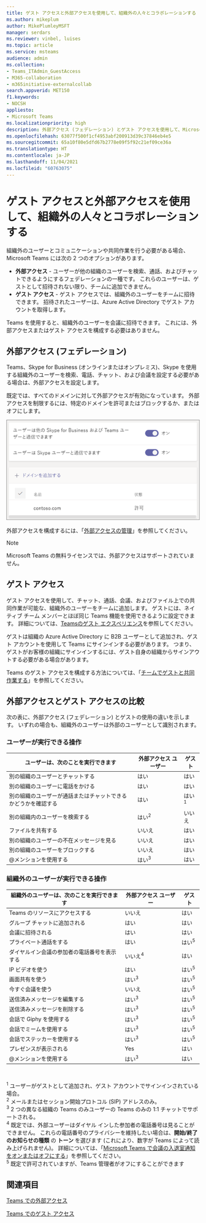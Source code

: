 ```yaml
---
title: ゲスト アクセスと外部アクセスを使用して、組織外の人々とコラボレーションする
ms.author: mikeplum
author: MikePlumleyMSFT
manager: serdars
ms.reviewer: vinbel, luises
ms.topic: article
ms.service: msteams
audience: admin
ms.collection:
- Teams_ITAdmin_GuestAccess
- M365-collaboration
- m365initiative-externalcollab
search.appverid: MET150
f1.keywords:
- NOCSH
appliesto:
- Microsoft Teams
ms.localizationpriority: high
description: 外部アクセス (フェデレーション) とゲスト アクセスを使用して、Microsoft Teams で組織外のユーザーと電話およびチャットし、ユーザーを検索および追加する方法を説明します。
ms.openlocfilehash: 63077f500f1cf4953abf200913d39c37846eb4e5
ms.sourcegitcommit: 65a10f80e5dfd67b2778e09f5f92c21ef09ce36a
ms.translationtype: HT
ms.contentlocale: ja-JP
ms.lasthandoff: 11/04/2021
ms.locfileid: "60763075"
---
```

# <a name="use-guest-access-and-external-access-to-collaborate-with-people-outside-your-organization"></a>ゲスト アクセスと外部アクセスを使用して、組織外の人々とコラボレーションする

組織外のユーザーとコミュニケーションや共同作業を行う必要がある場合、Microsoft Teams には次の 2 つのオプションがあります。

- **外部アクセス** - ユーザーが他の組織のユーザーを検索、通話、およびチャットできるようにするフェデレーションの一種です。 これらのユーザーは、ゲストとして招待されない限り、チームに追加できません。
- **ゲスト アクセス** - ゲスト アクセスでは、組織外のユーザーをチームに招待できます。 招待されたユーザーは、Azure Active Directory でゲスト アカウントを取得します。

Teams を使用すると、組織外のユーザーを会議に招待できます。 これには、外部アクセスまたはゲスト アクセスを構成する必要はありません。

## <a name="external-access-federation"></a>外部アクセス (フェデレーション)

Teams、Skype for Business (オンラインまたはオンプレミス)、Skype を使用する組織外のユーザーを検索、電話、チャット、および会議を設定する必要がある場合は、外部アクセスを設定します。 

既定では、すべてのドメインに対して外部アクセスが有効になっています。 外部アクセスを制限するには、特定のドメインを許可またはブロックするか、またはオフにします。

![外部アクセス設定のスクリーンショット。](media/external-access-federation-settings.png)

外部アクセスを構成するには、「[外部アクセスの管理](manage-external-access.md)」を参照してください。 

>[!NOTE]
>Microsoft Teams の無料ライセンスでは、外部アクセスはサポートされていません。

## <a name="guest-access"></a>ゲスト アクセス

ゲスト アクセスを使用して、チャット、通話、会議、およびファイル上での共同作業が可能な、組織外のユーザーをチームに追加します。 ゲストには、ネイティブ チーム メンバーとほぼ同じ Teams 機能を使用できるように設定できます。 詳細については、[Teamsのゲスト エクスペリエンス](guest-experience.md)を参照してください。

ゲストは組織の Azure Active Directory に B2B ユーザーとして追加され、ゲスト アカウントを使用して Teams にサインインする必要があります。 つまり、ゲストがお客様の組織にサインインするには、ゲスト自身の組織からサインアウトする必要がある場合があります。

Teams のゲスト アクセスを構成する方法については、「[チームでゲストと共同作業する](/microsoft-365/solutions/collaborate-as-team)」を参照してください。

## <a name="compare-external-and-guest-access"></a>外部アクセスとゲスト アクセスの比較

次の表に、外部アクセス (フェデレーション) とゲストの使用の違いを示します。 いずれの場合も、組織外のユーザーは外部のユーザーとして識別されます。

### <a name="things-your-users-can-do"></a>ユーザーが実行できる操作

| ユーザーは、次のことを実行できます | 外部アクセス ユーザー | ゲスト |
|---------|-----------------------|--------------------|
| 別の組織のユーザーとチャットする | はい | はい |
| 別の組織のユーザーに電話をかける | はい | はい |
| 別の組織のユーザーが通話またはチャットできるかどうかを確認する | はい | はい<sup>1</sup> |
| 別の組織内のユーザーを検索する | はい<sup>2</sup> | いいえ |
| ファイルを共有する | いいえ | はい |
| 別の組織のユーザーの不在メッセージを見る | いいえ | はい |
| 別の組織のユーザーをブロックする  | いいえ | はい |
| @メンションを使用する | はい<sup>3</sup> | はい |

### <a name="things-people-outside-your-organization-can-do"></a>組織外のユーザーが実行できる操作

| 組織外のユーザーは、次のことを実行できます | 外部アクセス ユーザー | ゲスト |
|---------|-----------------------|--------------------|
| Teams のリソースにアクセスする | いいえ | はい |
| グループ チャットに追加される | はい | はい |
| 会議に招待される | はい | はい |
| プライベート通話をする | はい | はい<sup>5</sup> |
| ダイヤルイン会議の参加者の電話番号を表示する | いいえ<sup>4</sup> | はい |
| IP ビデオを使う | はい | はい<sup>5</sup> |
| 画面共有を使う | はい<sup>3</sup> | はい<sup>5</sup> |
| 今すぐ会議を使う | いいえ | はい<sup>5</sup> |
| 送信済みメッセージを編集する | はい<sup>3</sup> | はい<sup>5</sup> |
| 送信済みメッセージを削除する | はい<sup>3</sup> | はい<sup>5</sup> |
| 会話で Giphy を使用する | はい<sup>3</sup> | はい<sup>5</sup> |
| 会話でミームを使用する | はい<sup>3</sup> | はい<sup>5</sup> |
| 会話でステッカーを使用する | はい<sup>3</sup> | はい<sup>5</sup> |
| プレゼンスが表示される | Yes | はい |
| @メンションを使用する | はい<sup>3</sup> | はい |

<br>

<sup>1</sup> ユーザーがゲストとして追加され、ゲスト アカウントでサインインされている場合。<br>
<sup>2</sup> メールまたはセッション開始プロトコル (SIP) アドレスのみ。<br>
<sup>3</sup> 2 つの異なる組織の Teams のみユーザーの Teams のみの 1:1 チャットでサポートされる。 <br>
<sup>4</sup> 既定では、外部ユーザーはダイヤル インした参加者の電話番号は見ることができません。 これらの電話番号のプライバシーを維持したい場合は、**開始/終了のお知らせの種類** の **トーン** を選びます (これにより、数字が Teams によって読み上げられません)。 詳細については、「[Microsoft Teams で会議の入退室通知をオンまたはオフにする](turn-on-or-off-entry-and-exit-announcements-for-meetings-in-teams.md)」を参照してください。 <br>
<sup>5</sup> 既定で許可されていますが、Teams 管理者がオフにすることができます

## <a name="related-topics"></a>関連項目

[Teams での外部アクセス](manage-external-access.md)

[Teams でのゲスト アクセス](guest-access.md)
